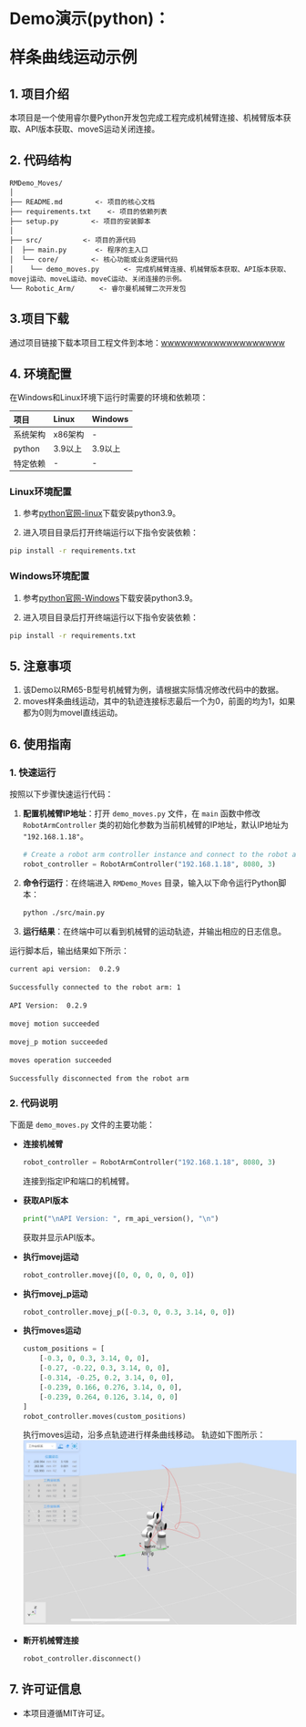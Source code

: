 # <p class="hidden">Demo演示(python)：</p>样条曲线运动示例

## 1. 项目介绍

本项目是一个使用睿尔曼Python开发包完成工程完成机械臂连接、机械臂版本获取、API版本获取、moveS运动关闭连接。

## 2. 代码结构

```
RMDemo_Moves/
│
├── README.md        <- 项目的核心文档
├── requirements.txt    <- 项目的依赖列表
├── setup.py        <- 项目的安装脚本
│
├── src/          <- 项目的源代码
│  ├── main.py       <- 程序的主入口
│  └── core/        <- 核心功能或业务逻辑代码
│    └── demo_moves.py      <- 完成机械臂连接、机械臂版本获取、API版本获取、movej运动、moveL运动、moveC运动、关闭连接的示例。
└── Robotic_Arm/      <- 睿尔曼机械臂二次开发包
```

## 3.项目下载

通过项目链接下载本项目工程文件到本地：[wwwwwwwwwwwwwwwwwww]()

## 4. 环境配置

在Windows和Linux环境下运行时需要的环境和依赖项：

| 项目         | Linux     | Windows   |
| :--          | :--       | :--       |
| 系统架构     | x86架构   | -         |
| python       | 3.9以上   | 3.9以上   |
| 特定依赖     | -         | -         |

### Linux环境配置

   1. 参考[python官网-linux](https://www.python.org/downloads/source/)下载安装python3.9。

   2. 进入项目目录后打开终端运行以下指令安装依赖：

```bash
pip install -r requirements.txt
```

### Windows环境配置

   1. 参考[python官网-Windows](https://www.python.org/downloads/windows/)下载安装python3.9。

   2. 进入项目目录后打开终端运行以下指令安装依赖：

```bash
pip install -r requirements.txt
```

## 5. 注意事项

1. 该Demo以RM65-B型号机械臂为例，请根据实际情况修改代码中的数据。
2. moves样条曲线运动，其中的轨迹连接标志最后一个为0，前面的均为1，如果都为0则为movel直线运动。

## 6. 使用指南

### 1. 快速运行

按照以下步骤快速运行代码：

1. **配置机械臂IP地址**：打开 `demo_moves.py` 文件，在 `main` 函数中修改 `RobotArmController` 类的初始化参数为当前机械臂的IP地址，默认IP地址为 `"192.168.1.18"`。

    ```python
    # Create a robot arm controller instance and connect to the robot arm
    robot_controller = RobotArmController("192.168.1.18", 8080, 3)
    ```

2. **命令行运行**：在终端进入 `RMDemo_Moves` 目录，输入以下命令运行Python脚本：

    ```bash
    python ./src/main.py
    ```
   
3. **运行结果**：在终端中可以看到机械臂的运动轨迹，并输出相应的日志信息。

运行脚本后，输出结果如下所示：

```
current api version:  0.2.9

Successfully connected to the robot arm: 1

API Version:  0.2.9 

movej motion succeeded

movej_p motion succeeded

moves operation succeeded

Successfully disconnected from the robot arm
```


### 2. 代码说明

下面是 `demo_moves.py` 文件的主要功能：

- **连接机械臂**

    ```python
    robot_controller = RobotArmController("192.168.1.18", 8080, 3)
    ```
    连接到指定IP和端口的机械臂。

- **获取API版本**

    ```python
    print("\nAPI Version: ", rm_api_version(), "\n")
    ```
    获取并显示API版本。

- **执行movej运动**

    ```python
    robot_controller.movej([0, 0, 0, 0, 0, 0])
    ```

- **执行movej_p运动**

    ```python
    robot_controller.movej_p([-0.3, 0, 0.3, 3.14, 0, 0])
    ```

- **执行moves运动**

    ```python
    custom_positions = [
        [-0.3, 0, 0.3, 3.14, 0, 0],
        [-0.27, -0.22, 0.3, 3.14, 0, 0],
        [-0.314, -0.25, 0.2, 3.14, 0, 0],
        [-0.239, 0.166, 0.276, 3.14, 0, 0],
        [-0.239, 0.264, 0.126, 3.14, 0, 0]
    ]
    robot_controller.moves(custom_positions)
    ```
    执行moves运动，沿多点轨迹进行样条曲线移动。
    轨迹如下图所示：
    ![Moves_trajectory](Moves_trajectory.png)
- **断开机械臂连接**

    ```python
    robot_controller.disconnect()
    ```


## 7. 许可证信息

- 本项目遵循MIT许可证。
